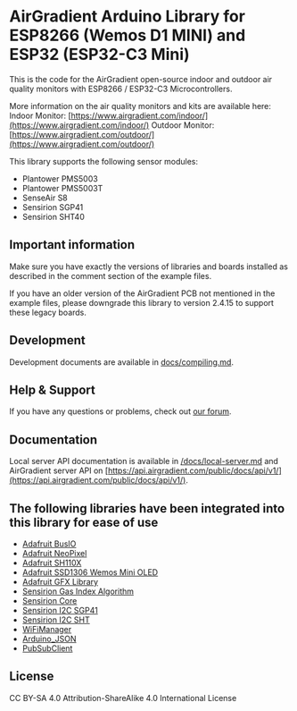 AirGradient Arduino Library for ESP8266 (Wemos D1 MINI) and ESP32 (ESP32-C3 Mini)
=====================================================================================================

This is the code for the AirGradient open-source indoor and outdoor air quality monitors with ESP8266 / ESP32-C3 Microcontrollers.

More information on the air quality monitors and kits are available here:
Indoor Monitor: [https://www.airgradient.com/indoor/](https://www.airgradient.com/indoor/)
Outdoor Monitor: [https://www.airgradient.com/outdoor/](https://www.airgradient.com/outdoor/)

This library supports the following sensor modules:
- Plantower PMS5003
- Plantower PMS5003T
- SenseAir S8
- Sensirion SGP41
- Sensirion SHT40

## Important information

Make sure you have exactly the versions of libraries and boards installed as described in the comment section of the example files.

If you have an older version of the AirGradient PCB not mentioned in the example files, please downgrade this library to version 2.4.15 to support these legacy boards.

## Development

Development documents are available in [docs/compiling.md](docs/compiling.md).

## Help & Support

If you have any questions or problems, check out [our forum](https://forum.airgradient.com/). 

## Documentation

Local server API documentation is available in [/docs/local-server.md](/docs/local-server.md) and AirGradient server API on [https://api.airgradient.com/public/docs/api/v1/](https://api.airgradient.com/public/docs/api/v1/).

## The following libraries have been integrated into this library for ease of use

- [Adafruit BusIO](https://github.com/adafruit/Adafruit_BusIO)
- [Adafruit NeoPixel](https://github.com/adafruit/Adafruit_NeoPixel)
- [Adafruit SH110X](https://github.com/adafruit/Adafruit_SH110X)
- [Adafruit SSD1306 Wemos Mini OLED](https://github.com/stblassitude/Adafruit_SSD1306_Wemos_OLED)
- [Adafruit GFX Library](https://github.com/adafruit/Adafruit-GFX-Library)
- [Sensirion Gas Index Algorithm](https://github.com/Sensirion/arduino-gas-index-algorithm)
- [Sensirion Core](https://github.com/Sensirion/arduino-core/)
- [Sensirion I2C SGP41](https://github.com/Sensirion/arduino-i2c-sgp41)
- [Sensirion I2C SHT](https://github.com/Sensirion/arduino-sht)
- [WiFiManager](https://github.com/tzapu/WiFiManager)
- [Arduino_JSON](https://github.com/arduino-libraries/Arduino_JSON)
- [PubSubClient](https://github.com/knolleary/pubsubclient)

## License
CC BY-SA 4.0 Attribution-ShareAlike 4.0 International License
